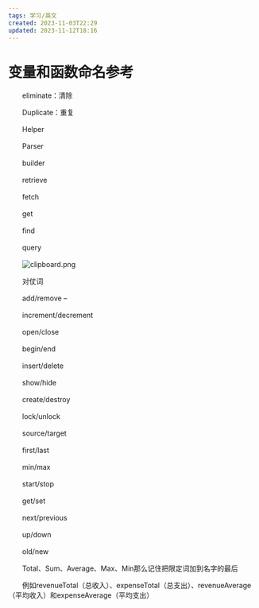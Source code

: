 ```yaml
---
tags: 学习/英文
created: 2023-11-03T22:29
updated: 2023-11-12T18:16
---
```

# 变量和函数命名参考

　　eliminate：清除

　　Duplicate：重复

　　Helper

　　Parser

　　builder

　　retrieve

　　fetch

　　get

　　find

　　query

　　![clipboard.png](image1-20230708221750-v75c1rc.png)

　　对仗词

　　add/remove –

　　increment/decrement

　　open/close

　　begin/end

　　insert/delete

　　show/hide

　　create/destroy

　　lock/unlock

　　source/target

　　first/last

　　min/max

　　start/stop

　　get/set

　　next/previous

　　up/down

　　old/new

　　Total、Sum、Average、Max、Min那么记住把限定词加到名字的最后

　　例如revenueTotal（总收入）、expenseTotal（总支出）、revenueAverage（平均收入）和expenseAverage（平均支出）

